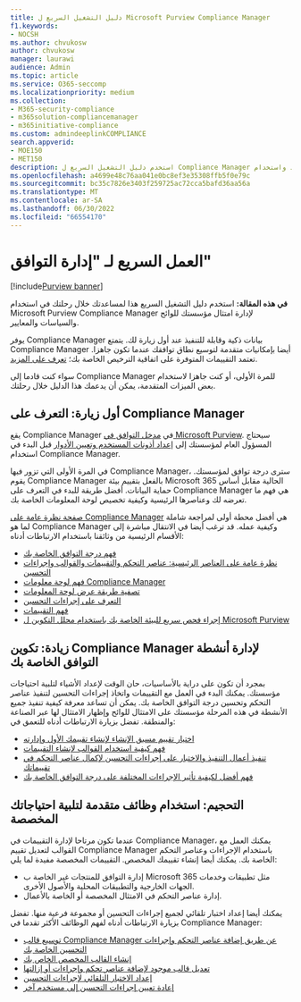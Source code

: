```yaml
---
title: دليل التشغيل السريع ل Microsoft Purview Compliance Manager
f1.keywords:
- NOCSH
ms.author: chvukosw
author: chvukosw
manager: laurawi
audience: Admin
ms.topic: article
ms.service: O365-seccomp
ms.localizationpriority: medium
ms.collection:
- M365-security-compliance
- m365solution-compliancemanager
- m365initiative-compliance
ms.custom: admindeeplinkCOMPLIANCE
search.appverid:
- MOE150
- MET150
description: استخدم دليل التشغيل السريع ل Compliance Manager لمساعدتك في رحلة الفهم والإعداد واستخدام Compliance Manager.
ms.openlocfilehash: a4699e48c76aa041e0bc8ef3e35308ffb5f0e79c
ms.sourcegitcommit: bc35c7826e3403f259725ac72cca5bafd36aa56a
ms.translationtype: MT
ms.contentlocale: ar-SA
ms.lasthandoff: 06/30/2022
ms.locfileid: "66554170"
---
```

# <a name="compliance-manager-quickstart"></a>العمل السريع لـ "إدارة التوافق"

[!include[Purview banner](../includes/purview-rebrand-banner.md)]

**في هذه المقالة:** استخدم دليل التشغيل السريع هذا لمساعدتك خلال رحلتك في استخدام Microsoft Purview Compliance Manager لإدارة امتثال مؤسستك للوائح والسياسات والمعايير.

يوفر Compliance Manager بيانات ذكية وقابلة للتنفيذ عند أول زيارة لك. يتمتع Compliance Manager أيضا بإمكانيات متقدمة لتوسيع نطاق توافقك عندما تكون جاهزا. تعتمد التقييمات المتوفرة على اتفاقية الترخيص الخاصة بك؛ [تعرف على المزيد](/office365/servicedescriptions/microsoft-365-service-descriptions/microsoft-365-tenantlevel-services-licensing-guidance/microsoft-365-security-compliance-licensing-guidance).

سواء كنت قادما إلى Compliance Manager للمرة الأولى، أو كنت جاهزا لاستخدام بعض الميزات المتقدمة، يمكن أن يدعمك هذا الدليل خلال رحلتك.

## <a name="first-visit-get-to-know-compliance-manager"></a>أول زيارة: التعرف على Compliance Manager

يقع Compliance Manager في <a href="https://go.microsoft.com/fwlink/p/?linkid=2077149" target="_blank">مدخل التوافق في Microsoft Purview</a>. سيحتاج المسؤول العام لمؤسستك إلى [إعداد أذونات المستخدم وتعيين الأدوار](compliance-manager-setup.md#set-user-permissions-and-assign-roles) قبل البدء في استخدام Compliance Manager.

في المرة الأولى التي تزور فيها Compliance Manager، سترى درجة توافق لمؤسستك. يقوم Compliance Manager بالفعل بتقييم بيئة Microsoft 365 الحالية مقابل أساس حماية البيانات. أفضل طريقة للبدء في التعرف على Compliance Manager هي فهم ما تعرضه لك وعناصرها الرئيسية وكيفية تخصيص لوحة المعلومات الخاصة بك.

[صفحة نظرة عامة على Compliance Manager](compliance-manager.md) هي أفضل محطة أولى لمراجعة شاملة لما هو Compliance Manager وكيفية عمله. قد ترغب أيضا في الانتقال مباشرة إلى الأقسام الرئيسية من وثائقنا باستخدام الارتباطات أدناه:

- [فهم درجة التوافق الخاصة بك](compliance-manager.md#understanding-your-compliance-score)
- [نظرة عامة على العناصر الرئيسية: عناصر التحكم والتقييمات والقوالب وإجراءات التحسين](compliance-manager.md#key-elements-controls-assessments-templates-improvement-actions)
- [فهم لوحة معلومات Compliance Manager](compliance-manager-setup.md#understand-the-compliance-manager-dashboard)
- [تصفية طريقة عرض لوحة المعلومات](compliance-manager-setup.md#filtering-your-dashboard-view)
- [التعرف على إجراءات التحسين](compliance-manager-setup.md#improvement-actions-page)
- [فهم التقييمات](compliance-manager.md#assessments)
- [إجراء فحص سريع للبيئة الخاصة بك باستخدام محلل التكوين ل Microsoft Purview](compliance-manager-mcca.md)

## <a name="ramping-up-configure-compliance-manager-to-manage-your-compliance-activities"></a>زيادة: تكوين Compliance Manager لإدارة أنشطة التوافق الخاصة بك

بمجرد أن تكون على دراية بالأساسيات، حان الوقت لإعداد الأشياء لتلبية احتياجات مؤسستك. يمكنك البدء في العمل مع التقييمات واتخاذ إجراءات التحسين لتنفيذ عناصر التحكم وتحسين درجة التوافق الخاصة بك. يمكن أن تساعد معرفة كيفية تنفيذ جميع الأنشطة في هذه المرحلة مؤسستك على الامتثال للوائح وإظهار الامتثال لها عبر الصناعة والمنطقة. تفضل بزيارة الارتباطات أدناه للتعمق في:

- [اختيار تقييم مسبق الإنشاء لإنشاء تقييمك الأول وإدارته](compliance-manager-assessments.md)
- [فهم كيفية استخدام القوالب لإنشاء التقييمات](compliance-manager-templates.md)
- [تنفيذ أعمال التنفيذ والاختبار على إجراءات التحسين لإكمال عناصر التحكم في تقييماتك](compliance-manager-improvement-actions.md)
- [فهم أفضل لكيفية تأثير الإجراءات المختلفة على درجة التوافق الخاصة بك](compliance-score-calculation.md)

## <a name="scaling-up-use-advanced-functionality-to-meet-your-custom-needs"></a>التحجيم: استخدام وظائف متقدمة لتلبية احتياجاتك المخصصة

عندما تكون مرتاحا لإدارة التقييمات في Compliance Manager، يمكنك العمل مع القوالب لتعديل تقييم Compliance Manager باستخدام الإجراءات وعناصر التحكم الخاصة بك. يمكنك أيضا إنشاء تقييمك المخصص. التقييمات المخصصة مفيدة لما يلي:

- إدارة التوافق للمنتجات غير الخاصة ب Microsoft 365 مثل تطبيقات وخدمات الجهات الخارجية والتطبيقات المحلية والأصول الأخرى.
- إدارة عناصر التحكم في الامتثال المخصصة أو الخاصة بالأعمال.

يمكنك أيضا إعداد اختبار تلقائي لجميع إجراءات التحسين أو مجموعة فرعية منها. تفضل بزيارة الارتباطات أدناه لفهم الوظائف الأكثر تقدما في Compliance Manager:

- [توسيع قالب Compliance Manager عن طريق إضافة عناصر التحكم وإجراءات التحسين الخاصة بك](compliance-manager-templates-extend.md)
- [إنشاء القالب المخصص الخاص بك](compliance-manager-templates-create.md)
- [تعديل قالب موجود لإضافة عناصر تحكم وإجراءات أو إزالتها](compliance-manager-templates-modify.md)
- [إعداد الاختبار التلقائي لإجراءات التحسين](compliance-manager-setup.md#set-up-automated-testing)
- [إعادة تعيين إجراءات التحسين إلى مستخدم آخر](compliance-manager-setup.md#reassign-improvement-actions-to-another-user)
